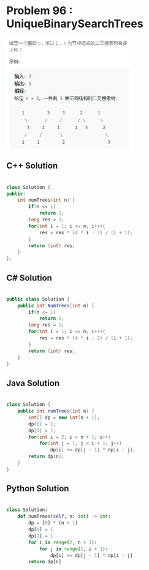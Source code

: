 
# Problem 96 : UniqueBinarySearchTrees

<img src="https://github.com/Peefy/PeefyLeetCode/blob/master/doc/1-100/96.UniqueBinarySearchTrees/problem.png"/>

## C++ Solution

```c++

class Solution {
public:
    int numTrees(int n) {        
        if(n <= 1)
            return 1;
        long res = 1;
        for(int i = 1; i <= n; i++){
            res = res * (4 * i - 2) / (i + 1);
        }
        return (int) res;
    }
};

```

## C# Solution

```csharp

public class Solution {
    public int NumTrees(int n) {
        if(n <= 1)
            return 1;
        long res = 1;
        for(int i = 1; i <= n; i++){
            res = res * (4 * i - 2) / (i + 1);
        }
        return (int) res;
    }
}


```

## Java Solution

```java

class Solution {
    public int numTrees(int n) {
        int[] dp = new int[n + 1];
        dp[0] = 1;
        dp[1] = 1;
        for(int i = 2; i < n + 1; i++)
            for(int j = 1; j < i + 1; j++) 
                dp[i] += dp[j - 1] * dp[i - j];
        return dp[n];
    }
}

```

## Python Solution

```python

class Solution:
    def numTrees(self, n: int) -> int:
        dp = [0] * (n + 1)
        dp[0] = 1
        dp[1] = 1
        for i in range(2, n + 1):
            for j in range(1, i + 1):
                dp[i] += dp[j - 1] * dp[i - j]
        return dp[n]

```


